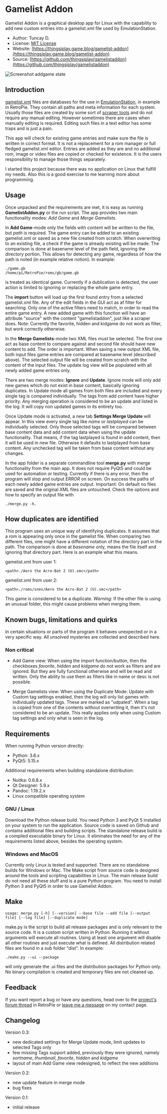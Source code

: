 # Gamelist Addon

Gamelist Addon is a graphical desktop app for Linux with the capability to add new custom entries into a gamelist.xml file used by EmulationStation.

- Author: Tuncay D.
- License: [MIT License](LICENSE)
- Website: [https://thingsiplay.game.blog/gamelist-addon](https://thingsiplay.game.blog/gamelist-addon) 
- Source: [https://github.com/thingsiplay/gamelistaddon](https://github.com/thingsiplay/gamelistaddon) 

![Screenshot addgame state](img/screen_addgame-thumb.png  "screen-addgame")

## Introduction

[gamelist.xml](https://retropie.org.uk/docs/EmulationStation/#gamelistxml-edits) files are databases for the use in [EmulationStation](https://retropie.org.uk/docs/EmulationStation/), in example in RetroPie. They contain all paths and meta information for each system. Usually those files are created by some sort of [scraper tools](https://retropie.org.uk/docs/Scraper/) and do not require any manual editing. However sometimes there are cases when manually editing is required. Editing such files in a text editor has some traps and is just a pain.

This app will check for existing game entries and make sure the file is written in correct format. It is not a replacement for a rom manager or full fledged gamelist.xml editor. Entries are added as they are and no additional rom, image or video files are copied or checked for existence. It is the users responsibility to manage those things separately.

I started this project because there was no application on Linux that fulfill my needs. Also this is a good exercise to me learning more about programming.

## Usage

Once unpacked and the requirements are met, it is easy as running **GamelistAddon.py** or the run script. The app provides two main functionality modes: *Add Game* and *Merge Gamelists*.

In **Add Game**-mode only the fields with content will be written to the file, but *path* is required. The game entry can be added to an existing gamelist.xml or saved as a new file created from scratch. When overwriting to an existing file, a check if the game is already existing will be made. The comparison is done at basename level of the path field, ignoring the directory portion. This allows for detecting any game, regardless of how the path is noted (in example relative notion). In example:

	./game.gb
	/home/pi/RetroPie/roms/gb/game.gb
	
is treated as identical game. Currently if a dublication is detected, the user action is limited to ignoring or replacing the whole game entry.

The **import** button will load up the first found entry from a selected gamelist.xml file. Any of the edit fields in the GUI act as af filter for searching. Only one of the active filters need to match, in order to read the entire game entry. A new added game with this function will have an attribute "source" with the content "gamelistaddon", just like a scraper does. Note: Currently the favorite, hidden and kidgame do not work as filter, but work correctly otherwise.

In the **Merge Gamelists**-mode two XML files must be selected. The first one act as base content to compare against and second file should have new content to add. The order is important. When saving a new output XML file, both input files game entries are compared at basename level (described above). The selected output file will be created from scratch with the content of the input files. The update log view will be populated with all newly added game entries only. 

There are two merge modes: **Ignore** and **Update**. Ignore mode will only add new games which do not exist in base content, basically ignoring duplicates. In Update mode all games from both files are included and every single tag is compared individually. The tags from add content have higher priority. Any merging operation is considered to be an update and listed in the log. It will copy non updated games in its entirety too.

Once Update mode is activated, a new tab **Settings Merge Update** will appear. In this view every single tag like *name* or *lastplayed* can be individually selected. Only those selected tags will be compared between base content data and add content data when using the update functionality. That means, if the tag lastplayed is found in add content, then it will be used in new file. Otherwise it defaults to lastplayed from base content. Any unchecked tag will be taken from base content without any changes.

In the app folder is a separate commandline tool **merge.py** with merge functionality from the main app. It does not require PyQt5 and could be used for automation or testing. Currently if there is any error, then the program will stop and output *ERROR* on screen. On success the paths of each newly added game entries are output. Important: On default no files are saved and the original XML files are untouched. Check the options and how to specify an output file with

	./merge.py -h.

## How duplicates are identified

This program uses an unique way of identifying duplicates. It assumes that a rom is appearing only once in the gamelist file. When comparing two different files, one might have a different notation of the directory part in the path. The comparison is done at *basename* only, means the file itself and ignoring that directory part. Here is an example what this means. 

gamelist.xml from user 1:

	<path>./Aero the Acro-Bat 2 (U).smc</path>

gamelist.xml from user 2:

	<path>./roms/snes/Aero the Acro-Bat 2 (U).smc</path>

This game is considered to be a duplicate. *Warning*: If the other file is using an unusual folder, this might cause problems when merging them.

## Known bugs, limitations and quirks

In certain situations or parts of the program it behaves unexpected or in a very specific way. All unsolved mysteries are collected and described here.

### Non critical

- Add Game view: When using the import function/button, then the checkboxes *favorite*, *hidden* and *kidgame* do not work as filters and are ignored. But they are fully functional otherwise and will be read and written. Only the ability to use them as filters like in name or desc is not possible.

- Merge Gamelists view: When using the Duplicate Mode: Update with Custom tag settings enabled, then the log will only list games with individually updated tags. These are marked as "udpated". When a tag is copied from one of the contents without overwriting it, then it's not considered to be an update. This really applies only when using Custom tag settings and only what is seen in the log.

## Requirements

When running Python version directly:

- Python: 3.6.x
- PyQt5: 5.15.x

Additional requirements when building standalone distribution:

- Nuitka: 0.6.8.x
- Qt Designer: 5.9.x
- Pandoc: 1.19.2.x
- Linux compatible operating system

### GNU / Linux

Download the Python release build. You need Python 3 and PyQt 5 installed on your system to run the application. Source code is saved on Github and contains additional files and building scripts. The standalone release build is a compiled executable binary for Linux. It eliminates the need for any of the requirements listed above, besides the operating system.

### Windows and MacOS

Currently only Linux is tested and supported. There are no standalone builds for Windows or Mac. The Make script from source code is designed around the tools and scripting capabilities in Linux. The main release build do not need all these stuff and is a pure Python program. You need to install Python 3 and PyQt5 in order to use Gamelist Addon.

## Make

	usage: merge.py [-h] [--version] --base file --add file [--output file] [--log file] [--duplicate mode]

	
make.py is the script to build all release packages and is only relevant to the source code. It is a custom script written in Python. Running it without arguments will execute all routines. Using at least one argument will disable all other routines and just execute what is defined. All distribution related files are found in a sub folder "dist". In example:

	./make.py --ui --package

will only generate the .ui files and the distribution packages for Python only. No binary compilation is created and temporary files are not cleaned up.

## Feedback

If you want report a bug or have any questions, head over to the [project's forum thread](https://retropie.org.uk/forum/topic/27466/gamelist-addon-an-assist-tool-to-manually-add-new-game-entries)  in RetroPie or [leave me a message](https://thingsiplay.game.blog/contact/) on my contact page.

## Changelog

Version 0.3:

- new dedicated settings for Merge Update mode, limit updates to selected Tags only
- few missing Tags support added, previously they were ignored, namely *sortname*, *thumbnail*, *favorite*, *hidden* and *kidgame*
- layout of main Add Game view redesigned, to reflect the new additions

Version 0.2:

- new update feature in merge mode
- bug fixes

Version 0.1:

- initial release
